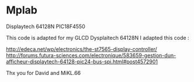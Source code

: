 Mplab
=====

Displaytech 64128N PIC18F4550

This code is adapted for my GLCD Dysplaitech 64128N 
I adapted this code :

http://edeca.net/wp/electronics/the-st7565-display-controller/
http://forums.futura-sciences.com/electronique/583659-gestion-dun-afficheur-displaytech-64128-pic24-bus-spi.html#post4572901

Thx you for David and MiKL.66

